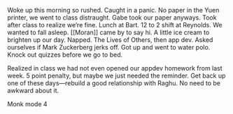 Woke up this morning so rushed. Caught in a panic. No paper in the Yuen printer, we went to class distraught. Gabe took our paper anyways. Took after class to realize we’re fine. Lunch at Bart. 12 to 2 shift at Reynolds. We wanted to fall asleep. [[Moran]] came by to say hi. A little ice cream to brighten up our day. Napped. The Lives of Others, then app dev. Asked ourselves if Mark Zuckerberg jerks off. Got up and went to water polo. Knock out quizzes before we go to bed.

Realized in class we had not even opened our appdev homework from last week. 5 point penalty, but maybe we just needed the reminder. Get back up one of these days—rebuild a good relationship with Raghu. No need to be awkward about it.

Monk mode 4
